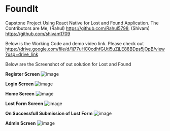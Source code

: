 # FoundIt
Capstone Project Using React Native for Lost and Found Application. 
The Contributors are Me, (Rahul) https://github.com/Rahul5798, (Shivam) https://github.com/shivam1709

Below is the Working Code and demo video link. Please check out
https://drive.google.com/file/d/1j77uHC0odhfGUtI5uZjLE88BDps5jOpB/view?usp=drive_link

Below are the Screenshot of out solution for Lost and Found

**Register Screen**
![image](https://github.com/patelrootul1/FoundIt/assets/36380953/804db806-e17d-4340-ab5b-365e4a03025c)

**Login Screen**
![image](https://github.com/patelrootul1/FoundIt/assets/36380953/8dc27cb4-70b0-488c-8d9f-6538a39eddb5)

**Home Screen**
![image](https://github.com/patelrootul1/FoundIt/assets/36380953/bbf6d5ea-5834-4c34-9ecf-ccfdc726c898)

**Lost Form Screen**
![image](https://github.com/patelrootul1/FoundIt/assets/36380953/7a00cad6-086d-4ce4-b991-95f13af7c19b)

**On Successfull Submission of Lost Form**
![image](https://github.com/patelrootul1/FoundIt/assets/36380953/f11e1b03-08b8-4d49-98b5-19b7c4c088ba)

**Admin Screen**
![image](https://github.com/patelrootul1/FoundIt/assets/36380953/f72614ae-6670-4267-abea-cff4c41e058d)











